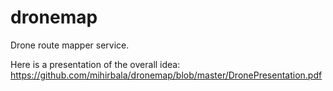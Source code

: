 dronemap
========

Drone route mapper service.

Here is a presentation of the overall idea: https://github.com/mihirbala/dronemap/blob/master/DronePresentation.pdf
